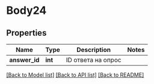 # Body24

## Properties
Name | Type | Description | Notes
------------ | ------------- | ------------- | -------------
**answer_id** | **int** | ID ответа на опрос | 

[[Back to Model list]](../README.md#documentation-for-models) [[Back to API list]](../README.md#documentation-for-api-endpoints) [[Back to README]](../README.md)


